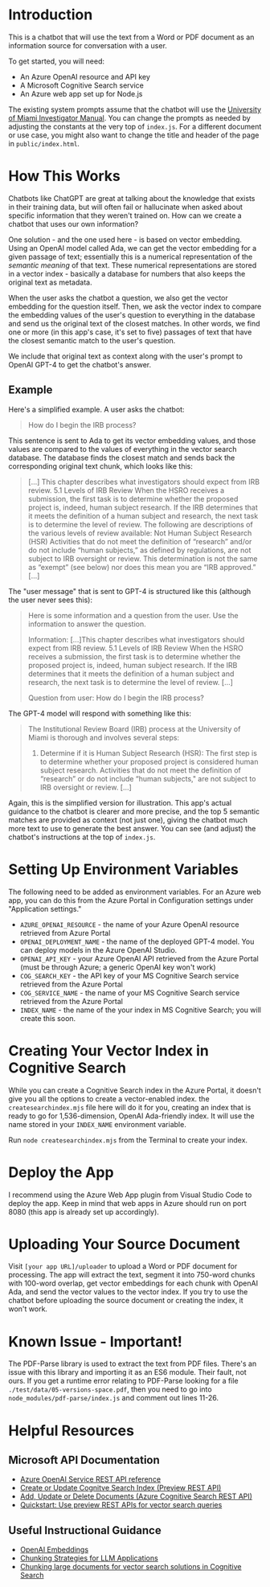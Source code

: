 # Introduction
This is a chatbot that will use the text from a Word or PDF document as an information source for conversation with a user.

To get started, you will need:
* An Azure OpenAI resource and API key
* A Microsoft Cognitive Search service
* An Azure web app set up for Node.js

The existing system prompts assume that the chatbot will use the [University of Miami Investigator Manual](https://hsro.uresearch.miami.edu/_assets/pdf/hrp-103-investigator-manual.pdf). You can change the prompts as needed by adjusting the constants at the very top of `index.js`. For a different document or use case, you might also want to change the title and header of the page in `public/index.html`.

# How This Works
Chatbots like ChatGPT are great at talking about the knowledge that exists in their training data, but will often fail or hallucinate when asked about specific information that they weren't trained on. How can we create a chatbot that uses our own information?

One solution - and the one used here - is based on vector embedding. Using an OpenAI model called Ada, we can get the vector embedding for a given passage of text; essentially this is a numerical representation of the *semantic meaning* of that text. These numerical representations are stored in a vector index - basically a database for numbers that also keeps the original text as metadata.

When the user asks the chatbot a question, we also get the vector embedding for the question itself. Then, we ask the vector index to compare the embedding values of the user's question to everything in the database and send us the original text of the closest matches. In other words, we find one or more (in this app's case, it's set to five) passages of text that have the closest semantic match to the user's question. 

We include that original text as context along with the user's prompt to OpenAI GPT-4 to get the chatbot's answer.

## Example
Here's a simplified example. A user asks the chatbot:

> How do I begin the IRB process?

This sentence is sent to Ada to get its vector embedding values, and those values are compared to the values of everything in the vector search database. The database finds the closest match and sends back the corresponding original text chunk, which looks like this:

> [...] This chapter describes what investigators should expect from IRB review. 5.1 Levels of IRB Review When the HSRO receives a submission, the first task is to determine whether the proposed project is, indeed, human subject research. If the IRB determines that it meets the definition of a human subject and research, the next task is to determine the level of review. The following are descriptions of the various levels of review available: Not Human Subject Research (HSR) Activities that do not meet the definition of “research” and/or do not include “human subjects,” as defined by regulations, are not subject to IRB oversight or review. This determination is not the same as “exempt” (see below) nor does this mean you are “IRB approved.” [...]

The "user message" that is sent to GPT-4 is structured like this (although the user never sees this):

> Here is some information and a question from the user. Use the information to answer the question.
>
> Information:
> [...]This chapter describes what investigators should expect from IRB review. 5.1 Levels of IRB Review When the HSRO receives a submission, the first task is to determine whether the proposed project is, indeed, human subject research. If the IRB determines that it meets the definition of a human subject and research, the next task is to determine the level of review. [...]
>
> Question from user:
> How do I begin the IRB process?

The GPT-4 model will respond with something like this:
> The Institutional Review Board (IRB) process at the University of Miami is thorough and involves several steps:
>
> 1. Determine if it is Human Subject Research (HSR): The first step is to determine whether your proposed project is considered human subject research. Activities that do not meet the definition of “research” or do not include “human subjects," are not subject to IRB oversight or review.
> [...]

Again, this is the simplified version for illustration. This app's actual guidance to the chatbot is clearer and more precise, and the top 5 semantic matches are provided as context (not just one), giving the chatbot much more text to use to generate the best answer. You can see (and adjust) the chatbot's instructions at the top of `index.js`.

# Setting Up Environment Variables
The following need to be added as environment variables. For an Azure web app, you can do this from the Azure Portal in Configuration settings under "Application settings."
* `AZURE_OPENAI_RESOURCE` - the name of your Azure OpenAI resource retrieved from Azure Portal
* `OPENAI_DEPLOYMENT_NAME` - the name of the deployed GPT-4 model. You can deploy models in the Azure OpenAI Studio.
* `OPENAI_API_KEY` - your Azure OpenAI API retrieved from the Azure Portal (must be through Azure; a generic OpenAI key won't work)
* `COG_SEARCH_KEY` - the API key of your MS Cognitive Search service retrieved from the Azure Portal
* `COG_SERVICE_NAME` - the name of your MS Cognitive Search service retrieved from the Azure Portal
* `INDEX_NAME` - the name of the your index in MS Cognitive Search; you will create this soon.

# Creating Your Vector Index in Cognitive Search
While you can create a Cognitive Search index in the Azure Portal, it doesn't give you all the options to create a vector-enabled index. the `createsearchindex.mjs` file here will do it for you, creating an index that is ready to go for 1,536-dimension, OpenAI Ada-friendly index. It will use the name stored in your `INDEX_NAME` environment variable.

Run `node createsearchindex.mjs` from the Terminal to create your index.

# Deploy the App
I recommend using the Azure Web App plugin from Visual Studio Code to deploy the app. Keep in mind that web apps in Azure should run on port 8080 (this app is already set up accordingly).

# Uploading Your Source Document
Visit `[your app URL]/uploader` to upload a Word or PDF document for processing. The app will extract the text, segment it into 750-word chunks with 100-word overlap, get vector embeddings for each chunk with OpenAI Ada, and send the vector values to the vector index. If you try to use the chatbot before uploading the source document or creating the index, it won't work.

# Known Issue - Important!
The PDF-Parse library is used to extract the text from PDF files. There's an issue with this library and importing it as an ES6 module. Their fault, not ours. If you get a runtime error relating to PDF-Parse looking for a file `./test/data/05-versions-space.pdf`, then you need to go into `node_modules/pdf-parse/index.js` and comment out lines 11-26.

# Helpful Resources

## Microsoft API Documentation
* [Azure OpenAI Service REST API reference](https://learn.microsoft.com/en-us/azure/ai-services/openai/reference#chat-completions)
* [Create or Update Cognitve Search Index (Preview REST API)](https://learn.microsoft.com/en-us/rest/api/searchservice/preview-api/create-or-update-index)
* [Add, Update or Delete Documents (Azure Cognitive Search REST API)](https://learn.microsoft.com/en-us/rest/api/searchservice/addupdate-or-delete-documents)
* [Quickstart: Use preview REST APIs for vector search queries](https://learn.microsoft.com/en-us/azure/search/search-get-started-vector)

## Useful Instructional Guidance
* [OpenAI Embeddings](https://platform.openai.com/docs/guides/embeddings)
* [Chunking Strategies for LLM Applications](https://www.pinecone.io/learn/chunking-strategies/)
* [Chunking large documents for vector search solutions in Cognitive Search](https://learn.microsoft.com/en-us/azure/search/vector-search-how-to-chunk-documents)

